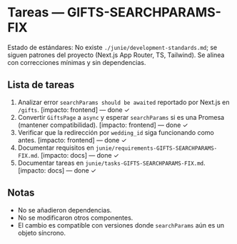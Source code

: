 # Tareas — GIFTS-SEARCHPARAMS-FIX

Estado de estándares: No existe `./junie/development-standards.md`; se siguen patrones del proyecto (Next.js App Router, TS, Tailwind). Se alinea con correcciones mínimas y sin dependencias.

## Lista de tareas
1. Analizar error `searchParams should be awaited` reportado por Next.js en `/gifts`. [impacto: frontend] — done ✓
2. Convertir `GiftsPage` a `async` y esperar `searchParams` si es una Promesa (mantener compatibilidad). [impacto: frontend] — done ✓
3. Verificar que la redirección por `wedding_id` siga funcionando como antes. [impacto: frontend] — done ✓
4. Documentar requisitos en `junie/requirements-GIFTS-SEARCHPARAMS-FIX.md`. [impacto: docs] — done ✓
5. Documentar tareas en `junie/tasks-GIFTS-SEARCHPARAMS-FIX.md`. [impacto: docs] — done ✓

## Notas
- No se añadieron dependencias.
- No se modificaron otros componentes.
- El cambio es compatible con versiones donde `searchParams` aún es un objeto síncrono.
